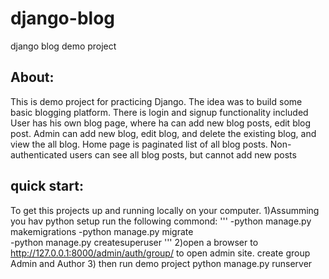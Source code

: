 # django-blog
django blog demo project

## About:

This is demo project for practicing Django. The idea was to build some basic blogging platform. 
There is login and signup functionality included
User has his own blog page, where ha can add new blog posts, edit blog post. 
Admin can add new blog, edit blog, and delete the existing blog, and view the all blog. Home page is paginated list of all blog posts.
Non-authenticated users can see all blog posts, but cannot add new posts
	
## quick start:

To get this projects up and running locally on your computer.
1)Assumming you hav python setup run the following commond: 
'''
-python manage.py makemigrations 
-python manage.py migrate  
-python manage.py createsuperuser
'''
2)open a browser to http://127.0.0.1:8000/admin/auth/group/ to open admin site. create group Admin and Author
3) then run demo project 
  python manage.py runserver 

